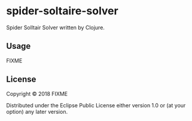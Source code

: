 # spider-soltaire-solver

Spider Solltair Solver written by Clojure.

## Usage

FIXME

## License

Copyright © 2018 FIXME

Distributed under the Eclipse Public License either version 1.0 or (at
your option) any later version.
